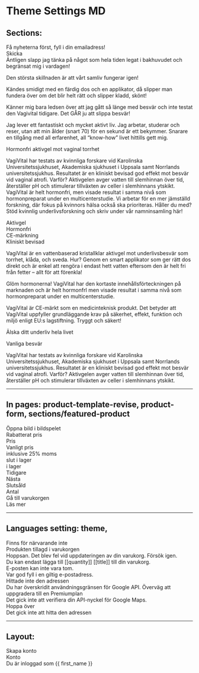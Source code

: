 # Theme Settings MD

Sections:
---
Få nyheterna först, fyll i din emailadress!  
Skicka  
Äntligen slapp jag tänka på något som hela tiden legat i bakhuvudet och begränsat mig i vardagen!

Den största skillnaden är att vårt samliv fungerar igen!

Kändes smidigt med en färdig dos och en applikator, då slipper man fundera över om det blir helt rätt och slipper kladd, skönt!  

Känner mig bara ledsen över att jag gått så länge med besvär och inte testat den Vagivital tidigare. Det GÅR ju att slippa besvär!  

Jag lever ett fantastiskt och mycket aktivt liv. Jag arbetar, studerar och reser, utan att min ålder (snart 70) för en sekund är ett bekymmer. Snarare en tillgång med all erfarenhet, all “know-how” livet hittills gett mig.

Hormonfri aktivgel mot vaginal torrhet

VagiVital har testats av kvinnliga forskare vid Karolinska Universitetssjukhuset, Akademiska sjukhuset i Uppsala samt Norrlands universitetssjukhus. Resultatet är en kliniskt bevisad god effekt mot besvär vid vaginal atrofi. Varför? Aktivgelen avger vatten till slemhinnan över tid, återställer pH och stimulerar tillväxten av celler i slemhinnans ytskikt. VagiVital är helt hormonfri, men visade resultat i samma nivå som hormonpreparat under en multicenterstudie. Vi arbetar för en mer jämställd forskning, där fokus på kvinnors hälsa också ska prioriteras. Håller du med? Stöd kvinnlig underlivsforskning och skriv under vår namninsamling här!

Aktivgel  
Hormonfri  
CE-märkning  
Kliniskt bevisad  

VagiVital är en vattenbaserad kristallklar aktivgel mot underlivsbesvär som torrhet, klåda, och sveda. Hur? Genom en smart applikator som ger rätt dos direkt och är enkel att rengöra i endast hett vatten eftersom den är helt fri från fetter – allt för att förenkla!

Glöm hormonerna! VagiVital har den kortaste innehållsförteckningen på marknaden och är helt hormonfrI men visade resultat i samma nivå som hormonpreparat under en multicenterstudie.

VagiVital är CE-märkt som en medicinteknisk produkt. Det betyder att VagiVital uppfyller grundläggande krav på säkerhet, effekt, funktion och miljö enligt EU:s lagstiftning. Tryggt och säkert!

Älska ditt underliv hela livet  

Vanliga besvär

VagiVital har testats av kvinnliga forskare vid Karolinska Universitetssjukhuset, Akademiska sjukhuset i Uppsala samt Norrlands universitetssjukhus. Resultatet är en kliniskt bevisad god effekt mot besvär vid vaginal atrofi. Varför? Aktivgelen avger vatten till slemhinnan över tid, återställer pH och stimulerar tillväxten av celler i slemhinnans ytskikt.


---

In pages:  product-template-revise, product-form, sections/featured-product
---

Öppna bild i bildspelet  
Rabatterat pris  
Pris  
Vanligt pris  
inklusive 25% moms  
slut i lager  
i lager  
Tidigare  
Nästa  
Slutsåld  
Antal  
Gå till varukorgen  
Läs mer  


---
Languages setting:  theme,
---

Finns för närvarande inte  
Produkten tillagd i varukorgen  
Hoppsan. Det blev fel vid uppdateringen av din varukorg. Försök igen.  
Du kan endast lägga till [[quantity]] [[title]] till din varukorg.  
E-posten kan inte vara tom.  
Var god fyll i en giltig e-postadress.  
Hittade inte den adressen  
Du har överskridit användningsgränsen för Google API. Överväg att uppgradera till en Premiumplan  
Det gick inte att verifiera din API-nyckel för Google Maps.  
Hoppa över  
Det gick inte att hitta den adressen  

---

Layout:
---

Skapa konto  
Konto  
Du är inloggad som {{ first_name }}  
